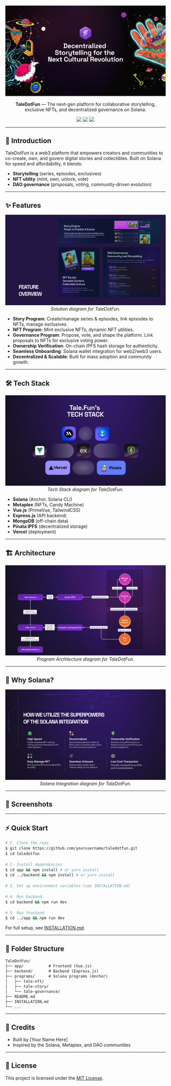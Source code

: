 <!-- PROJECT BANNER -->
<p align="center">
  <img src="assets/banner.png" alt="TaleDotFun Banner"/>
</p>

<p align="center">
  <b>TaleDotFun</b> — The next-gen platform for collaborative storytelling, exclusive NFTs, and decentralized governance on Solana.
</p>

<p align="center">
  <a href="#features"><img src="https://img.shields.io/badge/Features-Anchor%2C%20Metaplex%2C%20Vue.js-blue"/></a>
  <a href="#tech-stack"><img src="https://img.shields.io/badge/Stack-Solana%20%7C%20MongoDB%20%7C%20Vercel-green"/></a>
  <a href="LICENSE"><img src="https://img.shields.io/badge/License-MIT-yellow.svg"/></a>
</p>

---

## 🚀 Introduction

TaleDotFun is a web3 platform that empowers creators and communities to co-create, own, and govern digital stories and collectibles. Built on Solana for speed and affordability, it blends:
- **Storytelling** (series, episodes, exclusives)
- **NFT utility** (mint, own, unlock, vote)
- **DAO governance** (proposals, voting, community-driven evolution)

---

## ✨ Features
<p align="center">
  <img src="assets/Solution.png" alt="Solution" />
  <br>
  <em>Solution diagram for TaleDotFun.</em>
</p>

- **Story Program**: Create/manage series & episodes, link episodes to NFTs, manage exclusives.
- **NFT Program**: Mint exclusive NFTs, dynamic NFT utilities.
- **Governance Program**: Propose, vote, and shape the platform. Link proposals to NFTs for exclusive voting power.
- **Ownership Verification**: On-chain IPFS hash storage for authenticity.
- **Seamless Onboarding**: Solana wallet integration for web2/web3 users.
- **Decentralized & Scalable**: Built for mass adoption and community growth.

---

## 🛠️ Tech Stack
<p align="center">
  <img src="assets/Tech Stack.png" alt="Tech Stack"/>
  <br>
  <em>Tech Stack diagram for TaleDotFun.</em>
</p>

- **Solana** (Anchor, Solana CLI)
- **Metaplex** (NFTs, Candy Machine)
- **Vue.js** (PrimeVue, TailwindCSS)
- **Express.js** (API backend)
- **MongoDB** (off-chain data)
- **Pinata IPFS** (decentralized storage)
- **Vercel** (deployment)

---

## 🏗️ Architecture

<p align="center">
  <img src="assets/Program Architecture.png" alt="Program Architecture"/>
  <br>
  <em>Program Architecture diagram for TaleDotFun.</em>
</p>

---

## 💃 Why Solana?

<p align="center">
  <img src="assets/Solana Integration.png" alt="Solana Integration"/>
  <br>
  <em>Solana Integration diagram for TaleDotFun.</em>
</p>

---

## 📸 Screenshots

---

## ⚡ Quick Start

```bash
# 1. Clone the repo
$ git clone https://github.com/yourusername/taledotfun.git
$ cd taledotfun

# 2. Install dependencies
$ cd app && npm install # or yarn install
$ cd ../backend && npm install # or yarn install

# 3. Set up environment variables (see INSTALLATION.md)

# 4. Run backend
$ cd backend && npm run dev

# 5. Run frontend
$ cd ../app && npm run dev
```

For full setup, see [INSTALLATION.md](INSTALLATION.md).

---

## 📁 Folder Structure

```
TaleDotFun/
├── app/           # Frontend (Vue.js)
├── backend/       # Backend (Express.js)
├── programs/      # Solana programs (Anchor)
│   ├── tale-nft/
│   ├── tale-story/
│   └── tale-governance/
├── README.md
├── INSTALLATION.md
└── ...
```

---

## 🙏 Credits
- Built by [Your Name Here]
- Inspired by the Solana, Metaplex, and DAO communities

---

## 📄 License

This project is licensed under the [MIT License](LICENSE).
